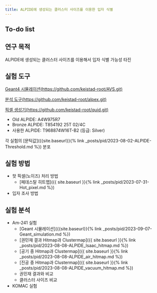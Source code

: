 ```yaml
---
title: ALPIDE에 생성되는 클러스터 사이즈를 이용한 입자 식별
---
```


## To-do list

## 연구 목적
ALPIDE에 생성되는 클러스터 사이즈를 이용해서 입자 식별 가능성 타진

## 실험 도구
[Geant4 시뮬레이션(https://github.com/keistad-root/AVS.git)](https://github.com/keistad-root/AVS.git)

[분석 도구(https://github.com/keistad-root/alpex.git)](https://github.com/keistad-root/alpex.git)

[픽셀 생성기(https://github.com/keistad-root/quid.git)](https://github.com/keistad-root/quid.git)

- Old ALPIDE: A4W975R7
- Bronze ALPIDE: T854192 25T 02/4C
- 사용한 ALPIDE: T968874W16T-B2 (등급: Silver)

각 실험의 [문턱값]({{site.baseurl}}{% link _posts/pid/2023-08-02-ALPIDE-Threshold.md %}) 분포

## 실험 방법
- 핫 픽셀(노이즈) 처리 방법
  - [페데스탈 히트맵]({{ site.baseurl }}{% link _posts/pid/2023-07-31-Hot_pixel.md %})
- 입자 조사 방법

## 실험 분석
- Am-241 실험
  - [Geant 시뮬레이션]({{site.baseurl}}{% link _posts/pid/2023-09-07-Geant_simulation.md %})
  - [권민재 결과 Hitmap과 Clustermap]({{ site.baseurl }}{% link _posts/pid/2023-08-08-ALPIDE_Isaac_hitmap.md %})
  - [공기 중 Hitmap과 Clustermap]({{ site.baseurl }}{% link _posts/pid/2023-08-08-ALPIDE_air_hitmap.md %})
  - [진공 중 Hitmap과 Clustermap]({{ site.baseurl }}{% link _posts/pid/2023-08-08-ALPIDE_vacuum_hitmap.md %})
  - 권민재 결과와 비교
  - 클러스터 사이즈 비교
- KOMAC 실험 